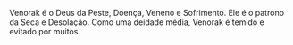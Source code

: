 Venorak é o Deus da Peste, Doença, Veneno e Sofrimento. Ele é o patrono da Seca e Desolação. Como uma deidade média, Venorak é temido e evitado por muitos.


